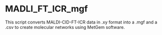 # MADLI_FT_ICR_mgf
This script converts MALDI-CID-FT-ICR data in .xy format into a .mgf and a .csv to create molecular networks using MetGem software.
